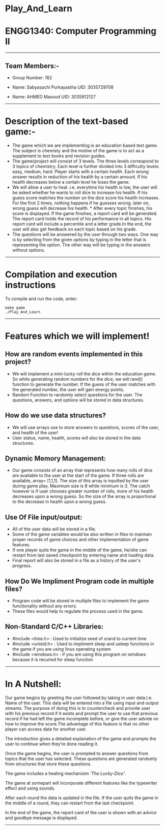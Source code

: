 # Play_And_Learn

# ENGG1340: Computer Programming II

______________________________________________________________________________________________________________________________________________________________________

## Team Members:-

* Group Number:  182

* Name: Sabyasachi Purkayastha
  UID: 3035729708

* Name: AHMED Masood
  UID: 3035812127
______________________________________________________________________________________________________________________________________________________________________

# Description of the text-based game:-

* The game which we are implementing is an education based text game. The subject is chemisty and the motive of the game is to act as a supplement to text books and revision guides.
* The game/project will consist of 3 levels. The three levels correspond to 3 topics of chemistry. Each level is further divided into 3 difficulty levels: easy, medium, hard. Player starts with a certain health. Each wrong answer results in reduction of his health by a certain amount. If his health decreases below a certain level he loses the game. 
* We will allow a user to heal .i.e. everytime his health is low, the user will be asked whether he wants to roll dice to increase his health. If his guess score matches the number on the dice score his health increases. For the first 2 times, nothing happens if he guesses wrong. later on, wrong guess will decrease his health.  * After every topic finishes, his score is displayed. If the game finishes, a report card will be generated. The report card holds the record of his performance in all topics. His report card will include a percentile and a letter grade.In the end, the user will also get feedback on each topic based on his grade.
* The questions will be answered by the user through two ways. One way is by selecting from the given options by typing in the letter that is representing the option. The other way will be typing in the answers without options.

______________________________________________________________________________________________________________________________________________________________________

# Compilation and execution instructions

To compile and run the code, enter:

```
make game
./Play_And_Learn

```
______________________________________________________________________________________________________________________________________________________________________


# Features which we will implement!

## How are random events implemented in this project?

* We will implement a mini-lucky roll the dice within the education game. So while generating random numbers for the dice, we will rand() function to generate the number. If the guess of the user matches with the generated number, the user will gain energy points. 
* Random Function to randomly select questions for the user. The questions, answers, and options will be stored in data structures. 

## How do we use data structures?

* We will use arrays use to store answers to questions, scores of the user, and health of the user!
* User status, name, health, scores will also be stored in the data structures.

## Dynamic Memory Management:
* Our game consists of an array that represents how many rolls of dice are available to the user at the start of the game. If three rolls are available, array= [1,1,1]. The size of this array is inputted by the user during game play. Maximum size is 8 while minimum is 3. The catch however is if user chooses greater number of rolls, more of his health decreases upon a wrong guess. So the size of the array is proportional to the decrease in health upon a wrong guess.

## Use Of File input/output:
 * All of the user data will be stored in a file.
 * Some of the game variables would be also written in files to maintain proper records of game choices and other implementation of game features.
 * If one player quits the game in the middle of the game, he/she can restart from last saved checkpoint by entering name and loading data.
 * Final report will also be stored in a file as a history of the user's progress.

## How Do We Impliment Program code in multiple files?
 * Program code will be stored in multiple files to implement the game functionality without any errors.
 * These files would help to regulate the process used in the game.
 
## Non-Standard C/C++ Libraries:

* #include <time.h> : Used to initialize seed of srand to current time
* #include <unistd.h> : Used to impliment sleep and usleep functions in the game if you are using linux   operating system
* #include <windows.h> : if you are using this program on windows because it is recuired for sleep function

_____________________________________________________________________________________________________________________________________________________________________

# In A Nutshell:

Our game begins by greeting the user followed by taking in user data.I.e. Name of the user. This data will be entered into a file using input and output streams. The purpose of doing this is to countercheck and provide user with his previous record if it exists and prompt the user to use that previous record if he had left the game incomplete before, or give the user advide on how to improve the score.The advantage of this feature is that no other player can access data for another user. 

The introduction gives a detailed explanation of the game and prompts the user to continue when they’re done reading it.

Once the game begins, the user is prompted to answer questions from topics that the user has selected. These questions are generated randomly from structures that store these questions.

The game includes a healing mechanisim *'The Lucky-Dice'*.

The game at somepart will incorporate different features like the typewriter effect and using sounds.

After each round the data is updated in the file. If the user quits the game in the middle of a round, they can restart from the last checkpoint.

In the end of the game, the report card of the user is shown with an advice and goodbye message is displayed. 

______________________________________________________________________________________________________________________________________________________________________
